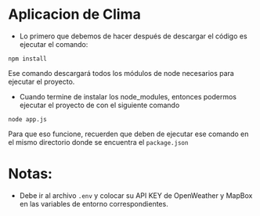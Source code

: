 
# Aplicacion de Clima

* Lo primero que debemos de hacer después de descargar el código es ejecutar el comando:
```
npm install
```
Ese comando descargará todos los módulos de node necesarios para ejecutar el proyecto.

* Cuando termine de instalar los node_modules, entonces podermos ejecutar el proyecto de con el siguiente comando

```
node app.js
```
Para que eso funcione, recuerden que deben de ejecutar ese comando en el mismo directorio donde se encuentra el ```package.json```



# Notas:

* Debe ir al archivo ```.env``` y colocar su API KEY de OpenWeather y MapBox en las variables de entorno correspondientes.
